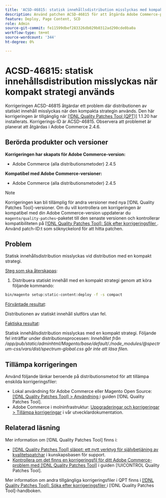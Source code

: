 ```yaml
---
title: 'ACSD-46815: statisk innehållsdistribution misslyckas med kompakt strategi'
description: Använd patchen ACSD-46815 för att åtgärda Adobe Commerce-problemet där statisk innehållsdistribution misslyckas när kompakt strategi används.
feature: Deploy, Page Content, SCD
role: Admin
source-git-commit: fe11599dbef283326db029b0312ad290cde0ba0a
workflow-type: tm+mt
source-wordcount: '344'
ht-degree: 0%

---
```


# ACSD-46815: statisk innehållsdistribution misslyckas när kompakt strategi används

Korrigeringen ACSD-46815 åtgärdar ett problem där distributionen av statiskt innehåll misslyckas när den kompakta strategin används. Den här korrigeringen är tillgänglig när [[!DNL Quality Patches Tool (QPT)]](https://support.magento.com/hc/en-us/articles/360047139492) 1.1.20 har installerats. Korrigerings-ID är ACSD-46815. Observera att problemet är planerat att åtgärdas i Adobe Commerce 2.4.6.

## Berörda produkter och versioner

**Korrigeringen har skapats för Adobe Commerce-version:**

* Adobe Commerce (alla distributionsmetoder) 2.4.5

**Kompatibel med Adobe Commerce-versioner:**

* Adobe Commerce (alla distributionsmetoder) 2.4.5

>[!NOTE]
>
>Korrigeringen kan bli tillämplig för andra versioner med nya [!DNL Quality Patches Tool]-versioner. Om du vill kontrollera om korrigeringen är kompatibel med din Adobe Commerce-version uppdaterar du `magento/quality-patches`-paketet till den senaste versionen och kontrollerar kompatibiliteten på [[!DNL Quality Patches Tool]: Sök efter korrigeringsfiler ](https://experienceleague.adobe.com/tools/commerce-quality-patches/index.html). Använd patch-ID:t som söknyckelord för att hitta patchen.

## Problem

Statisk innehållsdistribution misslyckas vid distribution med en kompakt strategi.

<u>Steg som ska återskapas</u>:

1. Distribuera statiskt innehåll med en kompakt strategi genom att köra följande kommando:

```bash
bin/magento setup:static-content:deploy -f -s compact
```

<u>Förväntade resultat</u>:

Distributionen av statiskt innehåll slutförs utan fel.

<u>Faktiska resultat</u>:

Statisk innehållsdistribution misslyckas med en kompakt strategi. Följande fel inträffar under distributionsprocessen: *Innehållet från /app/pub/static/adminhtml/Magento/base/default/./node_modules/@spectrum-css/vars/dist/spectrum-global.css går inte att läsa filen.*

## Tillämpa korrigeringen

Använd följande länkar beroende på distributionsmetod för att tillämpa enskilda korrigeringsfiler:

* Lokal användning för Adobe Commerce eller Magento Open Source: [[!DNL Quality Patches Tool] > Användning ](/help/tools/quality-patches-tool/usage.md) i guiden [!DNL Quality Patches Tool].
* Adobe Commerce i molninfrastruktur: [Uppgraderingar och korrigeringar > Tillämpa korrigeringar](https://experienceleague.adobe.com/docs/commerce-cloud-service/user-guide/develop/upgrade/apply-patches.html) i vår utvecklardokumentation.

## Relaterad läsning

Mer information om [!DNL Quality Patches Tool] finns i:

* [[!DNL Quality Patches Tool] släppt: ett nytt verktyg för självbetjäning av kvalitetspatchar](https://experienceleague.adobe.com/en/docs/commerce-knowledge-base/kb/announcements/commerce-announcements/magento-quality-patches-released-new-tool-to-self-serve-quality-patches) i kunskapsbasen för support.
* [Kontrollera om det finns en korrigeringsfil för ditt Adobe Commerce-problem med  [!DNL Quality Patches Tool]](/help/tools/quality-patches-tool/patches-available-in-qpt/check-patch-for-magento-issue-with-magento-quality-patches.md) i guiden [!UICONTROL Quality Patches Tool].


Mer information om andra tillgängliga korrigeringsfiler i QPT finns i [[!DNL Quality Patches Tool]: Söka efter korrigeringsfiler ](https://experienceleague.adobe.com/tools/commerce-quality-patches/index.html) i [!DNL Quality Patches Tool]-handboken.
